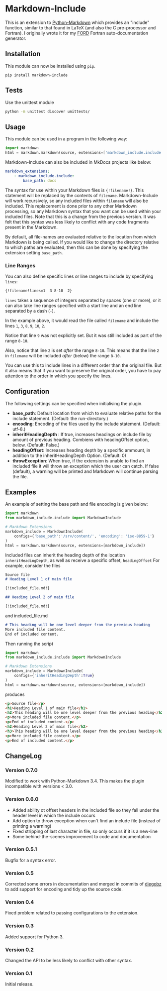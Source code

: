 # Markdown-Include

This is an extension to [Python-Markdown](https://pythonhosted.org/Markdown/)
which provides an "include" function, similar to that found in
LaTeX (and also the C pre-processor and Fortran). I originally wrote it for my
[FORD](https://github.com/cmacmackin/ford) Fortran auto-documentation generator.


## Installation
This module can now be installed using ``pip``.

    pip install markdown-include

## Tests
Use the unittest module
```bash
python -m unittest discover unittests/
```

## Usage
This module can be used in a program in the following way:

```python
import markdown
html = markdown.markdown(source, extensions=['markdown_include.include'])
```

Markdown-Include can also be included in MkDocs projects like below:

```yaml
markdown_extensions:
    - markdown_include.include:
        base_path: docs
```

The syntax for use within your Markdown files is ``{!filename!}``. This
statement will be replaced by the contents of ``filename``. Markdown-Include
will work recursively, so any included files within ``filename`` will also be
included. This replacement is done prior to any other
Markdown processing, so any Markdown syntax that you want can be used within
your included files. Note that this is a change from the previous version.
It was felt that this syntax was less likely to conflict with any code
fragments present in the Markdown.

By default, all file-names are evaluated relative to the location from which
Markdown is being called. If you would like to change the directory relative to
which paths are evaluated, then this can be done by specifying the extension
setting ``base_path``.

### Line Ranges

You can also define specific lines or line ranges to include by specifying `lines`:

```Markdown
{!filename!lines=1  3 8-10  2}
```

`lines` takes a sequence of integers separated by spaces (one or more), or it can also
take line ranges specified with a start line and an end line separated by a dash (`-`).

In the example above, it would read the file called `filename` and include the lines
`1`, `3`, `8`, `9`, `10`, `2`.

Notice that line `9` was not explicitly set. But it was still included as part of the
range `8-10`.

Also, notice that line `2` is set *after* the range `8-10`. This means that the
line `2` in `filename` will be included *after* (below) the range `8-10`.

You can use this to include lines in a different order than the original file. But it
also means that if you want to preserve the original order, you have to pay attention
to the order in which you specify the lines.

## Configuration

The following settings can be specified when initialising the plugin.

- __base_path__: Default location from which to evaluate relative
  paths for the include statement. (Default: the run-directory.)
- __encoding__: Encoding of the files used by the include statement. (Default: utf-8.)
- __inheritHeadingDepth__ : If true, increases headings on include
  file by amount of previous heading. Combiens with headingOffset
  option, below. (Default: False.)
- __headingOffset__: Increases heading depth by a specific ammount, in
  addition to the inheritHeadingDepth Option. (Default: 0)
- __throwException__: When true, if the extension is unable to find an
  included file it will throw an exception which the user can
  catch. If false (default), a warning will be printed and Markdown
  will continue parsing the file.

## Examples

An example of setting the base path and file encoding is given below:
```python
import markdown
from markdown_include.include import MarkdownInclude

# Markdown Extensions
markdown_include = MarkdownInclude(
    configs={'base_path':'/srv/content/', 'encoding': 'iso-8859-1'}
)
html = markdown.markdown(source, extensions=[markdown_include])
```

Included files can inherit the heading depth of the location
``inheritHeadingDepth``, as well as receive a specific offset, ``headingOffset``
For example, consider the  files
```markdown
Source file
# Heading Level 1 of main file

{!included_file.md!}

## Heading Level 2 of main file

{!included_file.md!}
```

and included_file.md

```markdown
# This heading will be one level deeper from the previous heading
More included file content.
End of included content.
```
Then running the script
```python
import markdown
from markdown_include.include import MarkdownInclude

# Markdown Extensions
markdown_include = MarkdownInclude(
    configs={'inheritHeadingDepth':True}
)
html = markdown.markdown(source, extensions=[markdown_include])
```
produces
```html
<p>Source file</p>
<h1>Heading Level 1 of main file</h1>
<h2>This heading will be one level deeper from the previous heading</h2>
<p>More included file content.</p>
<p>End of included content.</p>
<h2>Heading Level 2 of main file</h2>
<h3>This heading will be one level deeper from the previous heading</h3>
<p>More included file content.</p>
<p>End of included content.</p>
```


## ChangeLog
### Version 0.7.0
Modified to work with Python-Markdown 3.4. This makes the plugin
incompatible with versions < 3.0.
### Version 0.6.0
- Added ability ot offset headers in the included file so they fall under the header level in which the include occurs
- Add option to throw exception when can't find an include file (instead of printing a warning)
- Fixed stripping of last character in file, so only occurs if it is a new-line
- Some behind-the-scenes improvement to code and documentation
### Version 0.5.1
Bugfix for a syntax error.
### Version 0.5
Corrected some errors in documentation and merged in commits of
[diegobz](https://github.com/diegobz) to add support for encoding and tidy up
the source code.
### Version 0.4
Fixed problem related to passing configurations to the extension.
### Version 0.3
Added support for Python 3.
### Version 0.2
Changed the API to be less likely to conflict with other syntax.
### Version 0.1
Initial release.
